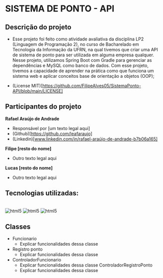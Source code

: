 # SISTEMA DE PONTO - API

## Descrição do projeto

- Esse projeto foi feito como atividade avaliativa da disciplina LP2 (Linguagem de Programação 2), no curso de Bacharelado em Tecnologia da Informação da UFRN, na qual tivemos que criar uma API de sistema de ponto para ser utilizada em alguma empresa qualquer. Nesse projeto, utilizamos Spring Boot com Gradle para gerenciar as dependências e MySQL como banco de dados. Com esse projeto, tivemos a capacidade de aprender na prática como que funciona um sistema web e aplicar conceitos base de orientação a objetos (OOP);

- (License MIT)[https://github.com/FilipeAlves05/SistemaPonto-API/blob/main/LICENSE]

## Participantes do projeto

**Rafael Araújo de Andrade**
- Responsável por [um texto legal aqui]
- (Github)[https://github.com/leafaraujo]
- (Linkedin)[www.linkedin.com/in/rafael-araújo-de-andrade-b7b06a165]


**Filipe [resto do nome]**
- Outro texto legal aqui


**Lucas [resto do nome]**
- Outro texto legal aqui

## Tecnologias utilizadas:

<div style = "display: inline block"><br/>
  <img align="center" alt="html5" src="https://img.shields.io/badge/Spring-6DB33F?style=for-the-badge&logo=spring&logoColor=white"/>
  <img align="center" alt="html5" src="https://img.shields.io/badge/MySQL-00000F?style=for-the-badge&logo=mysql&logoColor=white"/>
  <img align="center" alt="html5" src="https://img.shields.io/badge/Java-ED8B00?style=for-the-badge&logo=openjdk&logoColor=white"/>
</div>

## Classes

- Funcionario
    - Explicar funcionalidades dessa classe
- Registro ponto
    - Explicar funcionalidades dessa classe
- ControladorFuncionario
    - Explicar funcionalidades dessa classe
ControladorRegistroPonto
    - Explicar funcionalidades dessa classe

